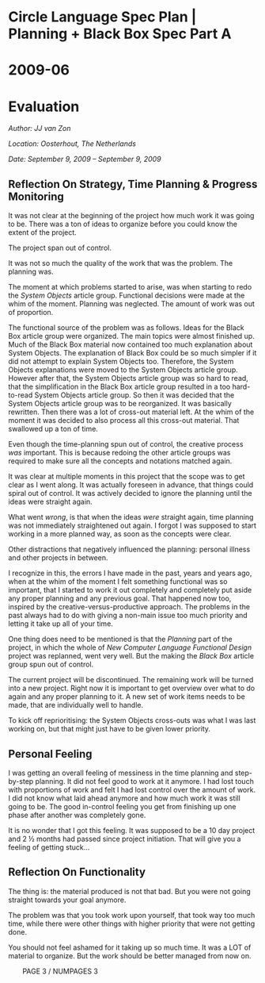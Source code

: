 ﻿Circle Language Spec Plan | Planning + Black Box Spec Part A
===========================================================

2009-06
=======

Evaluation
==========


*Author: JJ van Zon*

*Location: Oosterhout, The Netherlands*

*Date: September 9, 2009 – September 9, 2009*

**Reflection On Strategy, Time Planning
& Progress Monitoring**
---------------------------------------
It was not clear at the beginning of the project how much work it was going to be. There was a ton of ideas to organize before you could know the extent of the project.

The project span out of control.

It was not so much the quality of the work that was the problem. The planning was.

The moment at which problems started to arise, was when starting to redo the *System Objects* article group. Functional decisions were made at the whim of the moment. Planning was neglected. The amount of work was out of proportion.

The functional source of the problem was as follows. Ideas for the Black Box article group were organized. The main topics were almost finished up. Much of the Black Box material now contained too much explanation about System Objects. The explanation of Black Box could be so much simpler if it did not attempt to explain System Objects too. Therefore, the System Objects explanations were moved to the System Objects article group. However after that, the System Objects article group was so hard to read, that the simplification in the Black Box article group resulted in a too hard-to-read System Objects article group. So then it was decided that the System Objects article group was to be reorganized. It was basically rewritten. Then there was a lot of cross-out material left. At the whim of the moment it was decided to also process all this cross-out material. That swallowed up a ton of time.

Even though the time-planning spun out of control, the creative process *was* important. This is because redoing the other article groups was required to make sure all the concepts and notations matched again.

It was clear at multiple moments in this project that the scope was to get clear as I went along. It was actually foreseen in advance, that things could spiral out of control. It was actively decided to ignore the planning until the ideas were straight again.

What went *wrong*, is that when the ideas *were* straight again, time planning was not immediately straightened out again. I forgot I was supposed to start working in a more planned way, as soon as the concepts were clear.

Other distractions that negatively influenced the planning: personal illness and other projects in between.

I recognize in this, the errors I have made in the past, years and years ago, when at the whim of the moment I felt something functional was so important, that I started to work it out completely and completely put aside any proper planning and any previous goal. That happened now too, inspired by the creative-versus-productive approach. The problems in the past always had to do with giving a non-main issue too much priority and letting it take up all of your time.

One thing does need to be mentioned is that the *Planning* part of the project, in which the whole of *New Computer Language Functional Design* project was replanned, went very well. But the making the *Black Box* article group spun out of control.

The current project will be discontinued. The remaining work will be turned into a new project. Right now it is important to get overview over what to do again and any proper planning to it. A new set of work items needs to be made, that are individually well to handle. 

To kick off reprioritising: the System Objects cross-outs was what I was last working on, but that might just have to be given lower priority.
## **Personal Feeling**
I was getting an overall feeling of messiness in the time planning and step-by-step planning.
It did not feel good to work at it anymore. I had lost touch with proportions of work and felt I had lost control over the amount of work. I did not know what laid ahead anymore and how much work it was still going to be. The good in-control feeling you get from finishing up one phase after another was completely gone.

It is no wonder that I got this feeling. It was supposed to be a 10 day project and 2 ½ months had passed since project initiation. That will give you a feeling of getting stuck…
## **Reflection On Functionality**
The thing is: the material produced is not that bad. But you were not going straight towards your goal anymore.

The problem was that you took work upon yourself, that took way too much time, while there were other things with higher priority that were not getting done.

You should not feel ashamed for it taking up so much time. It was a LOT of material to organize. But the work should be better managed from now on.

`	 `PAGE 3 /  NUMPAGES 3
